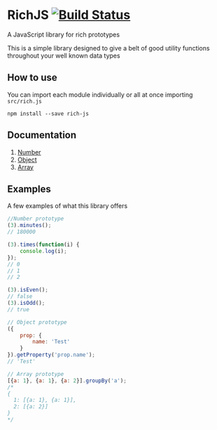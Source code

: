 # RichJS [![Build Status](https://travis-ci.org/commodityvectors/rich-js.svg?branch=master)](https://travis-ci.org/commodityvectors/rich-js)

A JavaScript library for rich prototypes

This is a simple library designed to give a belt of good utility functions throughout your well known data types

## How to use
You can import each module individually or all at once importing `src/rich.js`

`npm install --save rich-js`  

## Documentation

1. [Number](https://github.com/commodityvectors/rich-js/wiki/Number)
2. [Object](https://github.com/commodityvectors/rich-js/wiki/Object)
3. [Array](https://github.com/commodityvectors/rich-js/wiki/Array)

## Examples

A few examples of what this library offers

```javascript
//Number prototype
(3).minutes();
// 180000

(3).times(function(i) {
    console.log(i);
});
// 0
// 1
// 2

(3).isEven();
// false
(3).isOdd();
// true

// Object prototype
({
    prop: {
        name: 'Test'
    }
}).getProperty('prop.name');
// 'Test'

// Array prototype
[{a: 1}, {a: 1}, {a: 2}].groupBy('a');
/*
{
  1: [{a: 1}, {a: 1}],
  2: [{a: 2}]
}
*/
```
